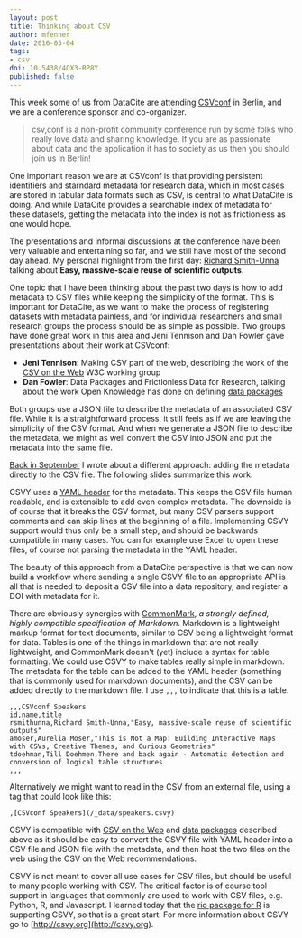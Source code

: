 ```yaml
---
layout: post
title: Thinking about CSV
author: mfenner
date: 2016-05-04
tags:
- csv
doi: 10.5438/4QX3-RP8Y
published: false
---
```

This week some of us from DataCite are attending [CSVconf](http://csvconf.com/) in Berlin, and we are a conference sponsor and co-organizer.

> csv,conf is a non-profit community conference run by some folks who really love data and sharing knowledge. If you are as passionate about data and the application it has to society as us then you should join us in Berlin!

One important reason we are at CSVconf is that providing persistent identifiers and starndard metadata for research data, which in most cases are stored in tabular data formats such as CSV, is central to what DataCite is doing. And while DataCite provides a searchable index of metadata for these datasets, getting the metadata into the index is not as frictionless as one would hope.

The presentations and informal discussions at the conference have been very valuable and entertaining so far, and we still have most of the second day ahead. My personal highlight from the first day: [Richard Smith-Unna](https://twitter.com/blahah404) talking about **Easy, massive-scale reuse of scientific outputs**.

One topic that I have been thinking about the past two days is how to add metadata to CSV files while keeping the simplicity of the format. This is important for DataCite, as we want to make the process of registering datasets with metadata painless, and for individual researchers and small research groups the process should be as simple as possible. Two groups have done great work in this area and Jeni Tennison and Dan Fowler gave presentations about their work at CSVconf:

* **Jeni Tennison**: Making CSV part of the web, describing the work of the [CSV on the Web](https://www.w3.org/2013/csvw/wiki/Main_Page) W3C working group
* **Dan Fowler**: Data Packages and Frictionless Data for Research, talking about the work Open Knowledge has done on defining [data packages](http://dataprotocols.org/data-packages/)

Both groups use a JSON file to describe the metadata of an associated CSV file. While it is a straightforward process, it still feels as if we are leaving the simplicity of the CSV format. And when we generate a JSON file to describe the metadata, we might as well convert the CSV into JSON and put the metadata into the same file.

[Back in September](https://blog.datacite.org/using-yaml-frontmatter-with-csv/) I wrote about a different approach: adding the metadata directly to the CSV file. The following slides summarize this work:

<script async class="speakerdeck-embed" data-id="0485d6ed325144bcb155f771e6bfd842" data-ratio="1.33333333333333" src="//speakerdeck.com/assets/embed.js"></script>

CSVY uses a [YAML header](https://jekyllrb.com/docs/frontmatter/) for the metadata. This keeps the CSV file human readable, and is extensible to add even complex metadata. The downside is of course that it breaks the CSV format, but many CSV parsers support comments and can skip lines at the beginning of a file. Implementing CSVY support would thus only be a small step, and should be backwards compatible in many cases. You can for example use Excel to open these files, of course not parsing the metadata in the YAML header.

The beauty of this approach from a DataCite perspective is that we can now build a workflow where sending a single CSVY file to an appropriate API is all that is needed to deposit a CSV file into a data repository, and register a DOI with metadata for it.

There are obviously synergies with [CommonMark](http://commonmark.org/), *a strongly defined, highly compatible specification of Markdown*. Markdown is a lightweight markup format for text documents, similar to CSV being a lightweight format for data. Tables is one of the things in markdown that are not really lightweight, and CommonMark doesn't (yet) include a syntax for table formatting. We could use CSVY to make tables really simple in markdown. The metadata for the table can be added to the YAML header (something that is commonly used for markdown documents), and the CSV can be added directly to the markdown file. I use `,,,` to indicate that this is a table.

```
,,,CSVconf Speakers
id,name,title
rsmithunna,Richard Smith-Unna,"Easy, massive-scale reuse of scientific outputs"
amoser,Aurelia Moser,"This is Not a Map: Building Interactive Maps with CSVs, Creative Themes, and Curious Geometries"
tdoehman,Till Doehmen,There and back again - Automatic detection and conversion of logical table structures
,,,
```
Alternatively we might want to read in the CSV from an external file, using a tag that could look like this:

```
,[CSVconf Speakers](/_data/speakers.csvy)
```

CSVY is compatible with [CSV on the Web](https://www.w3.org/2013/csvw/wiki/Main_Page) and [data packages](http://dataprotocols.org/data-packages/) described above as it should be easy to convert the CSVY file with YAML header into a CSV file and JSON file with the metadata, and then host the two files on the web using the CSV on the Web recommendations.

CSVY is not meant to cover all use cases for CSV files, but should be useful to many people working with CSV. The critical factor is of course tool support in languages that commonly are used to work with CSV files, e.g. Python, R, and Javascript. I learned today that the [rio package for R](https://cran.r-project.org/web/packages/rio/index.html) is supporting CSVY, so that is a great start. For more information about CSVY go to [http://csvy.org](http://csvy.org).


